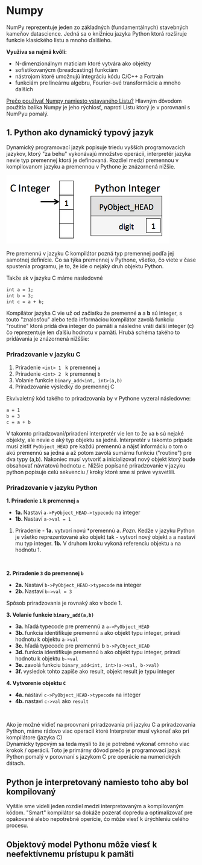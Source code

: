 # Numpy


NumPy reprezentuje jeden zo základných (fundamentálnych) stavebných kameňov datascience. Jedná sa o knižnicu jazyka Python ktorá rozširuje funkcie klasického listu a mnoho ďalšieho.

<b>Využíva sa najmä kvôli:</b>
- N-dimenzionálnym maticiam ktoré vytvára ako objekty
- sofistikovanýcm (breadcasting) funkciám
- nástrojom ktoré umožnujú integráciu kódu C/C++ a Fortrain
- funkciám pre lineárnu algebru, Fourier-ové transformácie a mnoho dalších


<u>Prečo používať Numpy namiesto vstavaného Listu?</u>
Hlavným dôvodom použitia balíka Numpy je jeho rýchlosť, naproti Listu ktorý je v porovnani s NumPyu pomalý.


## 1. Python ako dynamický typový jazyk
Dynamický programovací jazyk popisuje triedu vyšších programovacích jazykov, ktorý "za behu" vykonávajú množstvo operácií, interpretér jazyka nevie typ premennej ktorá je definovaná. Rozdiel medzi premennou v kompilovanom jazyku a premennou v Pythone je znázornená nižšie.

![image](images/cint_vs_pyint.png)

Pre premennú v jazyku C kompilátor pozná typ premennej podľa jej samotnej definície. Čo sa týka premennej v Pythone, všetko, čo viete v čase spustenia programu, je to, že ide o nejaký druh objektu Python.

Takže ak v jazyku C máme nasledovné

```
int a = 1;
int b = 3;
int c = a + b;
```
Kompilátor jazyka C vie už od začiatku že premenné <b>a</b> a <b>b</b> sú integer, s touto "znalosťou" alebo teda informáciou kompilátor zavolá funkciu "routine" ktorá pridá dva integer do pamäti a následne vráti další integer (c) čo reprezentuje len ďalšiu hodnotu v pamäti. Hrubá schéma takého to pridávania je znázornená nižššie:

### Priradzovanie v jazyku C
1. Priradenie ```<int> 1 ``` k premennej ```a```
2. Priradenie ```<int> 2 ``` k premennej ```b```
3. Volanie funkcie ```binary_add<int, int>(a,b)```
4. Priradzovanie výsledky do premennej C

Ekvivaletný kód takého to priradzovania by v Pythone vyzeral následovne:

```
a = 1
b = 3
c = a + b
```
V takomto priradzovaní/priradení interpretér vie len to že ```a```a ```b``` sú nejaké objekty, ale nevie o aký typ objektu sa jedná. Interpretér v takomto prípade musí zistiť ```PyObject_HEAD``` pre každú premennú a nájsť informáciu o tom o akú premennú sa jedná a až potom zavolá sumárnu funkciu ("routine") pre dva typy (a,b). Nakoniec musí vytvoriť a inicializovať nový objekt ktorý bude obsahovať návratovú hodnotu ```c```. Nižšie popísané priradzovanie v jazyku python popisuje celú sekvenciu / kroky ktoré sme si práve vysvetlili.

### Priradzovanie v jazyku Python
<b>1. Priradenie ```1``` k premennej ```a```</b>
  - <b>1a. </b> Nastaví ```a->PyObject_HEAD->typecode``` na integer
  - <b>1b. </b> Nastaví ```a->val = 1```
    
1. Priradenie - <b>1a.</b> vytvorí novú *premennú a. <i>Pozn.</i> Kedže v jazyku Python je všetko reprezentované ako objekt tak - vytvorí nový objekt ```a``` a nastaví mu typ integer. <b>1b.</b> V druhom kroku vykoná referenciu objektu ```a``` na hodnotu 1.
<br>

<b>2. Priradenie ```3``` do premennej ```b```</b>
   - <b>2a. </b> Nastaví ```b->PyObject_HEAD->typecode``` na integer
   - <b>2b. </b> Nastaví ```b->val = 3```

Spôsob priradzovania je rovnaký ako v bode 1.
<br>

<b>3. Volanie funkcie ```binary_add(a,b)```</b>
   - <b>3a. </b> hľadá typecode pre premennú a ```a->PyObject_HEAD```
   - <b>3b. </b> funkcia identifikuje premennú ```a``` ako objekt typu integer, priradí hodnotu k objektu ```a->val```
   - <b>3c. </b> hľadá typecode pre premennú b ```b->PyObject_HEAD```
   - <b>3d. </b> funkcia identifikuje premennú ```b``` ako objekt typu integer, priradí hodnotu k objektu ```b->val```
   - <b>3e. </b> zavolá funkciu ```binary_add<int, int>(a->val, b->val)```
   - <b>3f. </b> vysledok tohto zapiše ako result, objekt result je typu integer
 
<b>4. Vytvorenie objektu ```C```</b>
   - <b>4a. </b> nastavi ```c->PyObject_HEAD->typecode```  na integer
   - <b>4b. </b> nastavi ```c->val``` ako ```result```
<br>

Ako je možné vidieť na proovnaní priradzovania pri jazyku C a priradzovania Python, máme rádovo viac operacií ktoré Interpreter musí vykonať ako pri kompilátore (jazyka C)  
Dynamicky typovým sa teda myslí to že je potrebné vykonať omnoho viac krokok / operácií. Toto je primárny dôvod prečo je programovací jazyk Python pomalý v porovnaní s jazykom C pre operácie na numerických dátach. 

## Python je interpretovaný namiesto toho aby bol kompilovaný
Vyššie sme videli jeden rozdiel medzi interpretovaným a kompilovaným kódom. "Smart" kompilátor sa dokáže pozerať dopredu a optimalizovať pre opakované alebo nepotrebné operície, čo môže viesť k úrýchleniu celého procesu.

## Objektový model Pythonu môže viesť k neefektívnemu prístupu k pamäti
